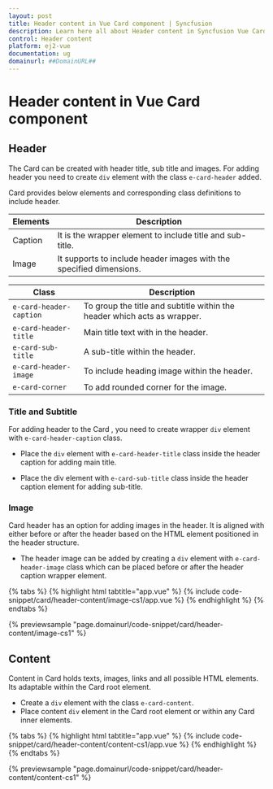 ```yaml
---
layout: post
title: Header content in Vue Card component | Syncfusion
description: Learn here all about Header content in Syncfusion Vue Card component of Syncfusion Essential JS 2 and more.
control: Header content 
platform: ej2-vue
documentation: ug
domainurl: ##DomainURL##
---
```


# Header content in Vue Card component

## Header

The Card can be created with header title, sub title and images. For adding header you need to create `div` element with the class `e-card-header` added.

Card provides below elements and corresponding class definitions to include header.

Elements   | Description
------------ | -------------
Caption | It is the wrapper element to include title and sub-title.
Image | It supports to include header images with the specified dimensions.

Class   | Description
------------ | -------------
`e-card-header-caption` | To group the title and subtitle within the header which acts as wrapper.
`e-card-header-title` |  Main title text with in the header.
`e-card-sub-title` | A sub-title within the header.
`e-card-header-image` | To include heading image within the header.
`e-card-corner` | To add rounded corner for the image.

### Title and Subtitle

For adding header to the Card , you need to create wrapper `div` element with `e-card-header-caption` class.

* Place the `div` element with `e-card-header-title` class inside the header caption for adding main title.

* Place the div element with `e-card-sub-title` class inside the header caption element for adding sub-title.

### Image

Card header has an option for adding images in the header. It is aligned with either before or after the header based on the HTML element positioned in the header structure.

* The header image can be added by creating a `div` element with `e-card-header-image` class which can be placed before or after the header caption wrapper element.

{% tabs %}
{% highlight html tabtitle="app.vue" %}
{% include code-snippet/card/header-content/image-cs1/app.vue %}
{% endhighlight %}
{% endtabs %}
        
{% previewsample "page.domainurl/code-snippet/card/header-content/image-cs1" %}

## Content

Content in Card holds texts, images, links and all possible HTML elements. Its adaptable within the Card root element.

* Create a `div` element with the class `e-card-content`.
* Place content `div` element in the Card root element or within any Card inner elements.

{% tabs %}
{% highlight html tabtitle="app.vue" %}
{% include code-snippet/card/header-content/content-cs1/app.vue %}
{% endhighlight %}
{% endtabs %}
        
{% previewsample "page.domainurl/code-snippet/card/header-content/content-cs1" %}